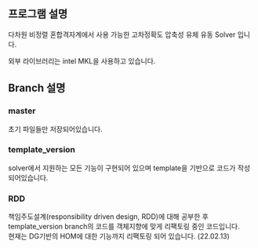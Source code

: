 ## 프로그램 설명
다차원 비정렬 혼합격자계에서 사용 가능한 고차정확도 압축성 유체 유동 Solver 입니다.

외부 라이브러리는 intel MKL을 사용하고 있습니다.


## Branch 설명
### master
초기 파일들만 저장되어있습니다.

### template_version
solver에서 지원하는 모든 기능이 구현되어 있으며 template을 기반으로 코드가 작성되어있습니다.

### RDD
책임주도설계(responsibility driven design, RDD)에 대해 공부한 후 template_version branch의 코드를 객체지향에 맞게 리팩토링 중인 코드입니다.  
현재는 DG기반의 HOM에 대한 기능까지 리팩토링 되어 있습니다. (22.02.13)
